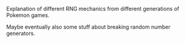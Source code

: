 Explanation of different RNG mechanics from different generations of Pokemon games.

Maybe eventually also some stuff about breaking random number generators.